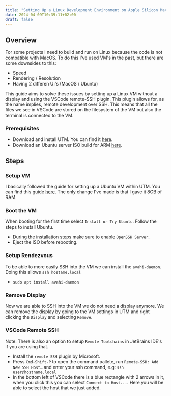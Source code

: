 ```yaml
---
title: "Setting Up a Linux Development Environment on Apple Silicon Mac with UTM and VSCode Server"
date: 2024-04-09T10:39:11+02:00
draft: false
---
```


## Overview
For some projects I need to build and run on Linux because the code is not compatible with MacOS. To do this I've used VM's in the past, but there are some downsides to this:
- Speed
- Rendering / Resolution
- Having 2 differen UI's (MacOS / Ubuntu)

This guide aims to solve these issues by setting up a Linux VM without a display and using the VSCode remote-SSH plugin. This plugin allows for, as the name implies, remote development over SSH. This means that all the files we see in VSCode are stored on the filesystem of the VM but also the terminal is connected to the VM.

### Prerequisites
- Download and install UTM. You can find it [here](https://mac.getutm.app/).
- Download an Ubuntu server ISO build for ARM [here](https://ubuntu.com/download/server/arm).

## Steps

### Setup VM
I basically followed the guide for setting up a Ubuntu VM within UTM. You can find this guide [here](https://docs.getutm.app/guides/ubuntu/). The only change I've made is that I gave it 8GB of RAM.

### Boot the VM
When booting for the first time select `Install or Try Ubuntu`. Follow the steps to install Ubuntu.

- During the installation steps make sure to enable `OpenSSH Server`.
- Eject the ISO before rebooting.

### Setup Rendezvous
To be able to more easily SSH into the VM we can install the `avahi-daemon`. Doing this allows `ssh hostame.local`

- `sudo apt install avahi-daemon`

### Remove Display
Now we are able to SSH into the VM we do not need a display anymore. We can remove the display by going to the VM settings in UTM and right clicking the `Display` and selecting `Remove`.

### VSCode Remote SSH
Note: There is also an option to setup `Remote Toolchains` in JetBrains IDE's if you are using that.

- Install the `remote SSH` plugin by Microsoft.
- Press `Cmd-Shift-P` to open the command pallete, run `Remote-SSH: Add New SSH Host…` and enter your ssh command, e.g: `ssh user@hostname.local`
- In the bottom left of VSCode there is a blue rectangle with 2 arrows in it, when you click this you can select `Connect to Host...`. Here you will be able to select the host that we just added.